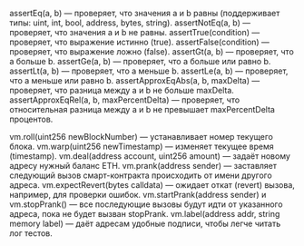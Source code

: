 assertEq(a, b) — проверяет, что значения a и b равны (поддерживает типы: uint, int, bool, address, bytes, string).
assertNotEq(a, b) — проверяет, что значения a и b не равны.
assertTrue(condition) — проверяет, что выражение истинно (true).
assertFalse(condition) — проверяет, что выражение ложно (false).
assertGt(a, b) — проверяет, что a больше b.
assertGe(a, b) — проверяет, что a больше или равно b.
assertLt(a, b) — проверяет, что a меньше b.
assertLe(a, b) — проверяет, что a меньше или равно b.
assertApproxEqAbs(a, b, maxDelta) — проверяет, что разница между a и b не больше maxDelta.
assertApproxEqRel(a, b, maxPercentDelta) — проверяет, что относительная разница между a и b не превышает maxPercentDelta процентов.


vm.roll(uint256 newBlockNumber) — устанавливает номер текущего блока.
vm.warp(uint256 newTimestamp) — изменяет текущее время (timestamp).
vm.deal(address account, uint256 amount) — задаёт новому адресу нужный баланс ETH.
vm.prank(address sender) — заставляет следующий вызов смарт-контракта происходить от имени другого адреса.
vm.expectRevert(bytes calldata) — ожидает откат (revert) вызова, например, для проверки ошибок.
vm.startPrank(address sender) и vm.stopPrank() — все последующие вызовы будут идти от указанного адреса, пока не будет вызван stopPrank.
vm.label(address addr, string memory label) — даёт адресам удобные подписи, чтобы легче читать лог тестов.